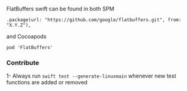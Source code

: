 FlatBuffers swift can be found in both SPM

`.package(url: "https://github.com/google/flatbuffers.git", from: "X.Y.Z"),`

and Cocoapods

`pod 'FlatBuffers'`

### Contribute

1- Always run `swift test --generate-linuxmain` whenever new test functions are added or removed
